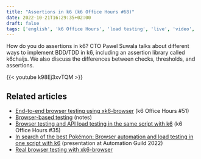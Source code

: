 ```yaml
---
title: "Assertions in k6 (k6 Office Hours #68)"
date: 2022-10-21T16:29:35+02:00
draft: false
tags: ['english', 'k6 Office Hours', 'load testing', 'live', 'video', 'k6.io', 'performance testing', 'functional testing', 'behavior-driven development', 'test-driven-development']
---
```

How do you do assertions in k6? CTO Pawel Suwala talks about different ways to implement BDD/TDD in k6, including an assertion library called k6chaijs. We also discuss the differences between checks, thresholds, and assertions.

{{< youtube k98Ej3xvTQM >}}

## Related articles

- [End-to-end browser testing using xk6-browser](/blog/20220422-koh-51-end-to-end-browser-testing-with-k6/) (k6 Office Hours #51)
- [Browser-based testing](https://notes.nicolevanderhoeven.com/Browser-based+testing) (notes)
- [Browser testing and API load testing in the same script with k6](/blog/20211112-koh35-browser-testing-and-api-load-testing-with-k6/) (k6 Office Hours #35)
- [In search of the best Pokémon: Browser automation and load testing in one script with k6](/blog/20220210-in-search-of-the-best-pokemon/) (presentation at Automation Guild 2022)
- [Real browser testing with xk6-browser](/blog/20220315-real-browser-testing-with-xk6-browser/)